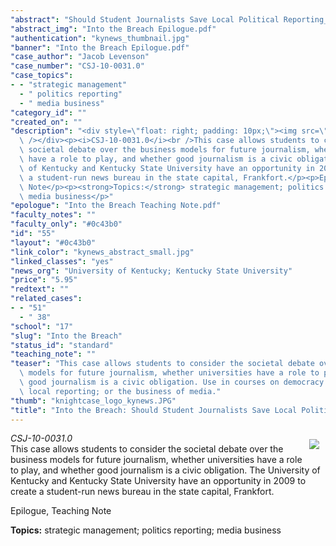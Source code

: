 ```yaml
---
"abstract": "Should Student Journalists Save Local Political Reporting_wm.pdf"
"abstract_img": "Into the Breach Epilogue.pdf"
"authentication": "kynews_thumbnail.jpg"
"banner": "Into the Breach Epilogue.pdf"
"case_author": "Jacob Levenson"
"case_number": "CSJ-10-0031.0"
"case_topics":
- - "strategic management"
  - " politics reporting"
  - " media business"
"category_id": ""
"created_on": ""
"description": "<div style=\"float: right; padding: 10px;\"><img src=\"/casestudy/files/photos/432/kynews_abstract_small.jpg\"\
  \ /></div><p><i>CSJ-10-0031.0</i><br />This case allows students to consider the\
  \ societal debate over the business models for future journalism, whether universities\
  \ have a role to play, and whether good journalism is a civic obligation. The University\
  \ of Kentucky and Kentucky State University have an opportunity in 2009 to create\
  \ a student-run news bureau in the state capital, Frankfort.</p><p>Epilogue, Teaching\
  \ Note</p><p><strong>Topics:</strong> strategic management; politics reporting;\
  \ media business</p>"
"epologue": "Into the Breach Teaching Note.pdf"
"faculty_notes": ""
"faculty_only": "#0c43b0"
"id": "55"
"layout": "#0c43b0"
"link_color": "kynews_abstract_small.jpg"
"linked_classes": "yes"
"news_org": "University of Kentucky; Kentucky State University"
"price": "5.95"
"redtext": ""
"related_cases":
- - "51"
  - " 38"
"school": "17"
"slug": "Into the Breach"
"status_id": "standard"
"teaching_note": ""
"teaser": "This case allows students to consider the societal debate over the business\
  \ models for future journalism, whether universities have a role to play, and whether\
  \ good journalism is a civic obligation. Use in courses on democracy and media;\
  \ local reporting; or the business of media."
"thumb": "knightcase_logo_kynews.JPG"
"title": "Into the Breach: Should Student Journalists Save Local Political Reporting?"
---
```

<div style="float: right; padding: 10px;"><img src="/casestudy/files/photos/432/kynews_abstract_small.jpg" /></div><p><i>CSJ-10-0031.0</i><br />This case allows students to consider the societal debate over the business models for future journalism, whether universities have a role to play, and whether good journalism is a civic obligation. The University of Kentucky and Kentucky State University have an opportunity in 2009 to create a student-run news bureau in the state capital, Frankfort.</p><p>Epilogue, Teaching Note</p><p><strong>Topics:</strong> strategic management; politics reporting; media business</p>
